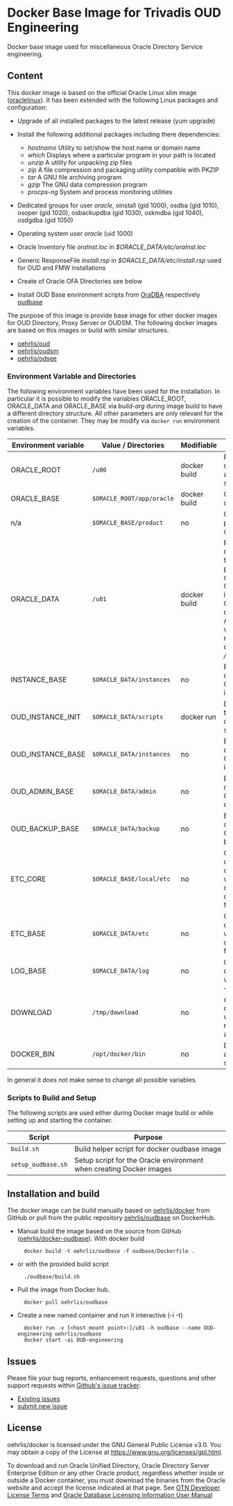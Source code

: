 # Docker Base Image for Trivadis OUD Engineering
Docker base image used for miscellaneous Oracle Directory Service engineering.

## Content

This docker image is based on the official Oracle Linux slim image ([oraclelinux](https://hub.docker.com/r/_/oraclelinux/)). It has been extended with the following Linux packages and configuration:

* Upgrade of all installed packages to the latest release (yum upgrade)
* Install the following additional packages including there dependencies:

    * *hostname* Utility to set/show the host name or domain name
    * *which* Displays where a particular program in your path is located
    * *unzip* A utility for unpacking zip files
    * *zip* A file compression and packaging utility compatible with PKZIP
    * *tar* A GNU file archiving program
    * *gzip* The GNU data compression program
    * *procps-ng* System and process monitoring utilities
* Dedicated groups for user *oracle*, oinstall (gid 1000), osdba (gid 1010), osoper (gid 1020), osbackupdba (gid 1030), oskmdba (gid 1040), osdgdba (gid 1050)
* Operating system user *oracle* (uid 1000)
* Oracle Inventory file *oraInst.loc* in *$ORACLE_DATA/etc/oraInst.loc*
* Generic ResponseFile *install.rsp* in *$ORACLE_DATA/etc/install.rsp* used for OUD and FMW installations
* Create of Oracle OFA Directories see below
* Install OUD Base environment scripts from [OraDBA](www.oradba.ch) respectively [oudbase](https://github.com/oehrlis/oudbase) 

The purpose of this image is provide base image for other docker images for OUD Directory, Proxy Server or OUDSM. The following docker images are based on this images or build with similar structures.

   * [oehrlis/oud](https://github.com/oehrlis/docker/tree/master/oud)
   * [oehrlis/oudsm](https://github.com/oehrlis/docker/tree/master/oudsm)
   * [oehrlis/odsee](https://github.com/oehrlis/docker/tree/master/odsee)

### Environment Variable and Directories
The following environment variables have been used for the installation. In particular it is possible to modify the variables ORACLE_ROOT, ORACLE_DATA and ORACLE_BASE via *build-arg* during image build to have a different directory structure. All other parameters are only relevant for the creation of the container. They may be modify via `docker run` environment variables.

Environment variable | Value / Directories                    | Modifiable   | Comment
-------------------- | -------------------------------------- | -------------| ---------------
ORACLE_ROOT          | `/u00`                                  | docker build | Root directory for all the Oracle software
ORACLE_BASE          | `$ORACLE_ROOT/app/oracle`               | docker build | Oracle base directory
n/a                  | `$ORACLE_BASE/product`                   | no           | Oracle product base directory
ORACLE_DATA          | `/u01`                                  | docker build | Root directory for the persistent data eg. OUD instances, OUDSM domain etc. A docker volumes must be defined for */u01*
INSTANCE_BASE        | `$ORACLE_DATA/instances`                | no           | Base directory for OUD instances
OUD_INSTANCE_INIT    | `$ORACLE_DATA/scripts`                   | docker run   | Directory for the instance configuration scripts
OUD_INSTANCE_BASE    | `$ORACLE_DATA/instances`                 | no           | Base directory for OUD instances
OUD_ADMIN_BASE       | `$ORACLE_DATA/admin`                     | no           | Base directory for OUD admin directories
OUD_BACKUP_BASE      | `$ORACLE_DATA/backup`                    | no           | Base directory for OUD backups
ETC_CORE             | `$ORACLE_BASE/local/etc`                | no           | OUD base core etc directory with some core configuration files
ETC_BASE             | `$ORACLE_DATA/etc`                      | no           | Oracle etc directory with configuration files
LOG_BASE             | `$ORACLE_DATA/log`                      | no           | Oracle log directory with log files
DOWNLOAD             | `/tmp/download`                         | no           | Temporary download directory, will be removed after build
DOCKER_BIN           | `/opt/docker/bin`                       | no           | Docker build and setup scripts

In general it does not make sense to change all possible variables.

### Scripts to Build and Setup
The following scripts are used either during Docker image build or while setting up and starting the container.

| Script                    | Purpose
| ------------------------- | ----------------------------------------------------------------------------
| `build.sh`                 | Build helper script for docker oudbase image
| `setup_oudbase.sh`         | Setup script for the Oracle environment when creating Docker images

## Installation and build
The docker image can be build manually based on [oehrlis/docker](https://github.com/oehrlis/docker/tree/master/oudbase) from GitHub or pull from the public repository [oehrlis/oudbase](https://hub.docker.com/r/oehrlis/oudbase/) on DockerHub.

* Manual build the image based on the source from GitHub ([oehrlis/docker-oudbase](https://github.com/oehrlis/docker/tree/master/oudbase)). With docker build

        docker build -t oehrlis/oudbase -f oudbase/Dockerfile .

* or with the provided build script

        ./oudbase/build.sh

* Pull the image from Docker hub.

        docker pull oehrlis/oudbase

* Create a new named container and run it interactive (-i -t)

        docker run -v [<host mount point>:]/u01 -h oudbase --name OUD-engineering oehrlis/oudbase
        docker start -ai OUD-engineering

## Issues
Please file your bug reports, enhancement requests, questions and other support requests within [Github's issue tracker](https://help.github.com/articles/about-issues/):

* [Existing issues](https://github.com/oehrlis/docker/issues)
* [submit new issue](https://github.com/oehrlis/docker/issues/new)

## License
 oehrlis/docker is licensed under the GNU General Public License v3.0. You may obtain a copy of the License at <https://www.gnu.org/licenses/gpl.html>.

To download and run Oracle Unified Directory, Oracle Directory Server Enterprise Edition or any other Oracle product, regardless whether inside or outside a Docker container, you must download the binaries from the Oracle website and accept the license indicated at that page. See [OTN Developer License Terms](http://www.oracle.com/technetwork/licenses/standard-license-152015.html) and [Oracle Database Licensing Information User Manual](https://docs.oracle.com/database/122/DBLIC/Licensing-Information.htm#DBLIC-GUID-B6113390-9586-46D7-9008-DCC9EDA45AB4)
